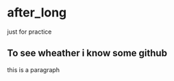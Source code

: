 # after_long
just for practice
<h2>To see wheather i know some github</h2>
<p>this is a paragraph<p>
